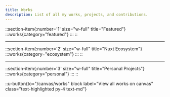 ```yaml
---
title: Works
description: List of all my works, projects, and contributions.
---
```


::section-item{:number='1' size="w-full" title="Featured"}
  :::works{category="featured"}
  :::
::

---

::section-item{:number='2' size="w-full" title="Nuxt Ecosystem"}
  :::works{category="ecosystem"}
  :::
::

---

::section-item{:number='3' size="w-full" title="Personal Projects"}
  :::works{category="personal"}
  :::
::

::u-button{to="/canvas/works" block label="View all works on canvas" class="text-highlighted py-4 text-md"}